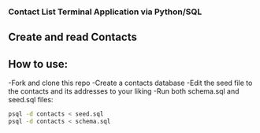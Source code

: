 ### Contact List Terminal Application via Python/SQL

## Create and read Contacts 

## How to use:
  -Fork and clone this repo
  -Create a contacts database
  -Edit the seed file to the contacts and its addresses to your liking
  -Run both schema.sql and seed.sql files: 
```bash
psql -d contacts < seed.sql
psql -d contacts < schema.sql
```
